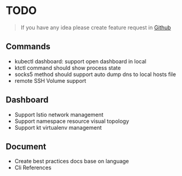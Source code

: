 # TODO

> If you have any idea please create feature request in [Github](https://github.com/alibaba/kt-connect/issues/new?assignees=&labels=&template=feature_request.md&title=)

## Commands

* kubectl dashboard: support open dashboard in local
* ktctl command should show process state
* socks5 method should support auto dump dns to local hosts file
* remote SSH Volume support

## Dashboard

* Support Istio network management
* Support namespace resource visual topology
* Support kt virtualenv management

## Document

* Create best practices docs base on language
* Cli References